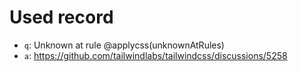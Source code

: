 # Used record
- `q`: Unknown at rule @applycss(unknownAtRules)
- `a`: https://github.com/tailwindlabs/tailwindcss/discussions/5258